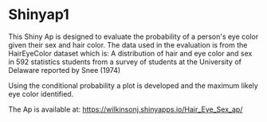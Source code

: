 Shinyap1
========

This Shiny Ap is designed to evaluate the probability of a person's eye color given their sex and hair color.
The data used in the evaluation is from the HairEyeColor dataset which is:
A distribution of hair and eye color and sex in 592 statistics students from a survey of students at the University of Delaware reported by Snee (1974)

Using the conditional probability a plot is developed and the maximum likely eye color identified.

The Ap is available at:
https://wilkinsonj.shinyapps.io/Hair_Eye_Sex_ap/
